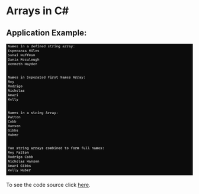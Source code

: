 # Arrays in C#

## Application Example:
![print](https://github.com/Thesnowmanndev/CSharp-Education/blob/main/CSharp-Mastercourse/Applications/Console%20Applications/App%2006%20-%20Arrays/arrays-print.png?raw=true)

To see the code source click [here](https://github.com/Thesnowmanndev/CSharp-Education/blob/main/CSharp-Mastercourse/Applications/Console%20Applications/App%2006%20-%20Arrays/Arrays/Program.cs).
